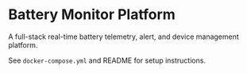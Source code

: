 # Battery Monitor Platform

A full-stack real-time battery telemetry, alert, and device management platform.

See `docker-compose.yml` and README for setup instructions.
